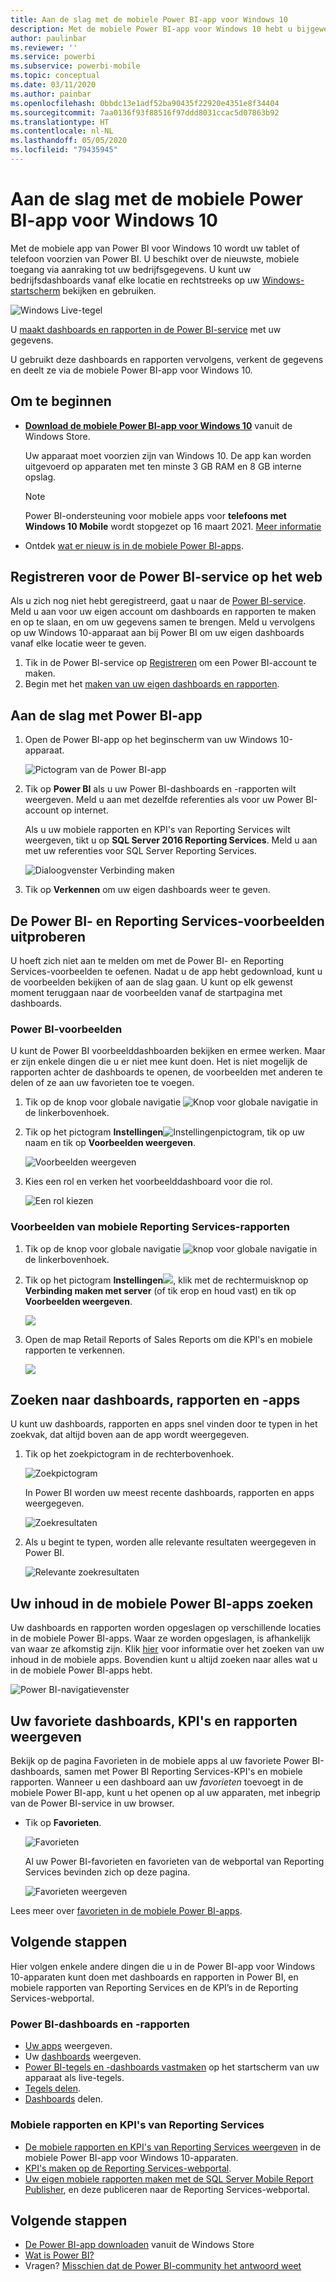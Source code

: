 ```yaml
---
title: Aan de slag met de mobiele Power BI-app voor Windows 10
description: Met de mobiele Power BI-app voor Windows 10 hebt u bijgewerkte, mobiele toegang tot uw bedrijfsgegevens via uw tablet of telefoon.
author: paulinbar
ms.reviewer: ''
ms.service: powerbi
ms.subservice: powerbi-mobile
ms.topic: conceptual
ms.date: 03/11/2020
ms.author: painbar
ms.openlocfilehash: 0bbdc13e1adf52ba90435f22920e4351e8f34404
ms.sourcegitcommit: 7aa0136f93f88516f97ddd8031ccac5d07863b92
ms.translationtype: HT
ms.contentlocale: nl-NL
ms.lasthandoff: 05/05/2020
ms.locfileid: "79435945"
---
```

# <a name="get-started-with-the-power-bi-mobile-app-for-windows-10"></a>Aan de slag met de mobiele Power BI-app voor Windows 10
Met de mobiele app van Power BI voor Windows 10 wordt uw tablet of telefoon voorzien van Power BI. U beschikt over de nieuwste, mobiele toegang via aanraking tot uw bedrijfsgegevens. U kunt uw bedrijfsdashboards vanaf elke locatie en rechtstreeks op uw [Windows-startscherm](mobile-pin-dashboard-start-screen-windows-10-phone-app.md) bekijken en gebruiken.

![Windows Live-tegel](./media/mobile-windows-10-phone-app-get-started/pbi_win10_livetile.gif)

U [maakt dashboards en rapporten in de Power BI-service](../../service-get-started.md) met uw gegevens. 

U gebruikt deze dashboards en rapporten vervolgens, verkent de gegevens en deelt ze via de mobiele Power BI-app voor Windows 10.

## <a name="first-things-first"></a>Om te beginnen
* [**Download de mobiele Power BI-app voor Windows 10**](https://go.microsoft.com/fwlink/?LinkID=526478) vanuit de Windows Store.
  
  Uw apparaat moet voorzien zijn van Windows 10. De app kan worden uitgevoerd op apparaten met ten minste 3 GB RAM en 8 GB interne opslag.

  >[!NOTE]
  >Power BI-ondersteuning voor mobiele apps voor **telefoons met Windows 10 Mobile** wordt stopgezet op 16 maart 2021. [Meer informatie](https://go.microsoft.com/fwlink/?linkid=2121400)
   
* Ontdek [wat er nieuw is in de mobiele Power BI-apps](mobile-whats-new-in-the-mobile-apps.md).

## <a name="sign-up-for-the-power-bi-service-on-the-web"></a>Registreren voor de Power BI-service op het web
Als u zich nog niet hebt geregistreerd, gaat u naar de [Power BI-service](https://powerbi.com/). Meld u aan voor uw eigen account om dashboards en rapporten te maken en op te slaan, en om uw gegevens samen te brengen. Meld u vervolgens op uw Windows 10-apparaat aan bij Power BI om uw eigen dashboards vanaf elke locatie weer te geven.

1. Tik in de Power BI-service op [Registreren](https://go.microsoft.com/fwlink/?LinkID=513879) om een Power BI-account te maken.
2. Begin met het [maken van uw eigen dashboards en rapporten](../../service-get-started.md).

## <a name="get-started-with-the-power-bi-app"></a>Aan de slag met Power BI-app
1. Open de Power BI-app op het beginscherm van uw Windows 10-apparaat.
   
   ![Pictogram van de Power BI-app](./media/mobile-windows-10-phone-app-get-started/pbi_win10ph_appiconsm.png)
2. Tik op **Power BI** als u uw Power BI-dashboards en -rapporten wilt weergeven. Meld u aan met dezelfde referenties als voor uw Power BI-account op internet. 
   
   Als u uw mobiele rapporten en KPI's van Reporting Services wilt weergeven, tikt u op **SQL Server 2016 Reporting Services**. Meld u aan met uw referenties voor SQL Server Reporting Services.
   
   ![Dialoogvenster Verbinding maken](./media/mobile-windows-10-phone-app-get-started/power-bi-windows-10-connect.png)
3. Tik op **Verkennen** om uw eigen dashboards weer te geven.

## <a name="try-the-power-bi-and-reporting-services-samples"></a>De Power BI- en Reporting Services-voorbeelden uitproberen
U hoeft zich niet aan te melden om met de Power BI- en Reporting Services-voorbeelden te oefenen. Nadat u de app hebt gedownload, kunt u de voorbeelden bekijken of aan de slag gaan. U kunt op elk gewenst moment teruggaan naar de voorbeelden vanaf de startpagina met dashboards.

### <a name="power-bi-samples"></a>Power BI-voorbeelden
U kunt de Power BI voorbeelddashboarden bekijken en ermee werken. Maar er zijn enkele dingen die u er niet mee kunt doen. Het is niet mogelijk de rapporten achter de dashboards te openen, de voorbeelden met anderen te delen of ze aan uw favorieten toe te voegen.

1. Tik op de knop voor globale navigatie ![Knop voor globale navigatie](././media/mobile-windows-10-phone-app-get-started/power-bi-windows-10-navigation-icon.png) in de linkerbovenhoek.
2. Tik op het pictogram **Instellingen**![Instellingenpictogram](./media/mobile-windows-10-phone-app-get-started/power-bi-win10-settings-icon.png), tik op uw naam en tik op **Voorbeelden weergeven**.
   
   ![Voorbeelden weergeven](./media/mobile-windows-10-phone-app-get-started/power-bi-win10-view-samples.png)
3. Kies een rol en verken het voorbeelddashboard voor die rol.  
   
   ![Een rol kiezen](./media/mobile-windows-10-phone-app-get-started/power-bi-win10-samples.png)

### <a name="reporting-services-mobile-report-samples"></a>Voorbeelden van mobiele Reporting Services-rapporten
1. Tik op de knop voor globale navigatie ![knop voor globale navigatie](././media/mobile-windows-10-phone-app-get-started/power-bi-windows-10-navigation-icon.png) in de linkerbovenhoek.
2. Tik op het pictogram **Instellingen**![](./media/mobile-windows-10-phone-app-get-started/power-bi-win10-settings-icon.png), klik met de rechtermuisknop op **Verbinding maken met server** (of tik erop en houd vast) en tik op **Voorbeelden weergeven**.
   
   ![](media/mobile-windows-10-phone-app-get-started/power-bi-win10-connect-ssrs-samples.png)
3. Open de map Retail Reports of Sales Reports om die KPI's en mobiele rapporten te verkennen.
   
   ![](media/mobile-windows-10-phone-app-get-started/power-bi-win10-ssrs-sample-kpis.png)

## <a name="search-for-dashboards-reports-and-apps"></a>Zoeken naar dashboards, rapporten en -apps
U kunt uw dashboards, rapporten en apps snel vinden door te typen in het zoekvak, dat altijd boven aan de app wordt weergegeven.

1. Tik op het zoekpictogram in de rechterbovenhoek.
   
   ![Zoekpictogram](./media/mobile-windows-10-phone-app-get-started/pbi_win10ph_searchbarbrdr.png)
   
   In Power BI worden uw meest recente dashboards, rapporten en apps weergegeven.
   
   ![Zoekresultaten](./media/mobile-windows-10-phone-app-get-started/pbi_win10_searchrecent.png)
2. Als u begint te typen, worden alle relevante resultaten weergegeven in Power BI.
   
   ![Relevante zoekresultaten](./media/mobile-windows-10-phone-app-get-started/pbi_win10_search_m.png)

## <a name="find-your-content-in-the-power-bi-mobile-apps"></a>Uw inhoud in de mobiele Power BI-apps zoeken
Uw dashboards en rapporten worden opgeslagen op verschillende locaties in de mobiele Power BI-apps. Waar ze worden opgeslagen, is afhankelijk van waar ze afkomstig zijn. Klik [hier](mobile-apps-quickstart-view-dashboard-report.md) voor informatie over het zoeken van uw inhoud in de mobiele apps. Bovendien kunt u altijd zoeken naar alles wat u in de mobiele Power BI-apps hebt. 

![Power BI-navigatievenster](./media/mobile-windows-10-phone-app-get-started/power-bi-win10-left-nav.png)

## <a name="view-your-favorite-dashboards-kpis-and-reports"></a>Uw favoriete dashboards, KPI's en rapporten weergeven
Bekijk op de pagina Favorieten in de mobiele apps al uw favoriete Power BI-dashboards, samen met Power BI Reporting Services-KPI's en mobiele rapporten. Wanneer u een dashboard aan uw *favorieten* toevoegt in de mobiele Power BI-app, kunt u het openen op al uw apparaten, met inbegrip van de Power BI-service in uw browser. 

* Tik op **Favorieten**.
  
   ![Favorieten](./media/mobile-windows-10-phone-app-get-started/power-bi-win10-favorite-menu.png)
  
   Al uw Power BI-favorieten en favorieten van de webportal van Reporting Services bevinden zich op deze pagina.
  
   ![Favorieten weergeven](./media/mobile-windows-10-phone-app-get-started/power-bi-win10-favorites.png)

Lees meer over [favorieten in de mobiele Power BI-apps](mobile-apps-favorites.md).

## <a name="next-steps"></a>Volgende stappen
Hier volgen enkele andere dingen die u in de Power BI-app voor Windows 10-apparaten kunt doen met dashboards en rapporten in Power BI, en mobiele rapporten van Reporting Services en de KPI’s in de Reporting Services-webportal.

### <a name="power-bi-dashboards-and-reports"></a>Power BI-dashboards en -rapporten
* [Uw apps](../../service-create-distribute-apps.md) weergeven.
* Uw [dashboards](mobile-apps-view-dashboard.md) weergeven.
* [Power BI-tegels en -dashboards vastmaken](mobile-pin-dashboard-start-screen-windows-10-phone-app.md) op het startscherm van uw apparaat als live-tegels.
* [Tegels delen](mobile-windows-10-phone-app-get-started.md).
* [Dashboards](mobile-share-dashboard-from-the-mobile-apps.md) delen.

### <a name="reporting-services-mobile-reports-and-kpis"></a>Mobiele rapporten en KPI's van Reporting Services
* [De mobiele rapporten en KPI's van Reporting Services weergeven](mobile-app-windows-10-ssrs-kpis-mobile-reports.md) in de mobiele Power BI-app voor Windows 10-apparaten.
* [KPI's maken op de Reporting Services-webportal](https://msdn.microsoft.com/library/mt683632.aspx).
* [Uw eigen mobiele rapporten maken met de SQL Server Mobile Report Publisher](https://msdn.microsoft.com/library/mt652547.aspx), en deze publiceren naar de Reporting Services-webportal.

## <a name="next-steps"></a>Volgende stappen
* [De Power BI-app downloaden](https://go.microsoft.com/fwlink/?LinkID=526478) vanuit de Windows Store  
* [Wat is Power BI?](../../fundamentals/power-bi-overview.md)
* Vragen? [Misschien dat de Power BI-community het antwoord weet](https://community.powerbi.com/)

